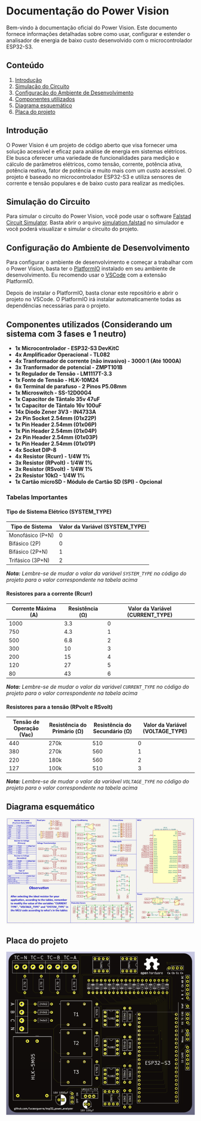 # Documentação do Power Vision

Bem-vindo à documentação oficial do Power Vision. Este documento fornece informações detalhadas sobre como usar, configurar e estender o analisador de energia de baixo custo desenvolvido com o microcontrolador ESP32-S3.



## Conteúdo

1. [Introdução](#introdução)
2. [Simulação do Circuito](#simulação-do-circuito)
3. [Configuração do Ambiente de Desenvolvimento](#configuração-do-ambiente-de-desenvolvimento)
4. [Componentes utilizados](#componentes-utilizados)
5. [Diagrama esquemático](#diagrama-esquemático)
6. [Placa do projeto](#placa-do-projeto)



## Introdução

O Power Vision é um projeto de código aberto que visa fornecer uma solução acessível e eficaz para análise de energia em sistemas elétricos. Ele busca oferecer uma variedade de funcionalidades para medição e cálculo de parâmetros elétricos, como tensão, corrente, potência ativa, potência reativa, fator de potência e muito mais com um custo acessível. O projeto é baseado no microcontrolador ESP32-S3 e utiliza sensores de corrente e tensão populares e de baixo custo para realizar as medições.



## Simulação do Circuito

Para simular o circuito do Power Vision, você pode usar o software [Falstad Circuit Simulator](https://www.falstad.com/circuit/). Basta abrir o arquivo [simulation.falstad](./simulation.falstad) no simulador e você poderá visualizar e simular o circuito do projeto.



## Configuração do Ambiente de Desenvolvimento

Para configurar o ambiente de desenvolvimento e começar a trabalhar com o Power Vision, basta ter o [PlatformIO](https://platformio.org) instalado em seu ambiente de desenvolvimento. Eu recomendo usar o [VSCode](https://code.visualstudio.com) com a extensão PlatformIO.

Depois de instalar o PlatformIO, basta clonar este repositório e abrir o projeto no VSCode. O PlatformIO irá instalar automaticamente todas as dependências necessárias para o projeto.



## Componentes utilizados (Considerando um sistema com 3 fases e 1 neutro)

- **1x Microcontrolador - ESP32-S3 DevKitC**
- **4x Amplificador Operacional - TL082**
- **4x Tranformador de corrente (não invasivo) - 3000:1 (Até 1000A)**
- **3x Tranformador de potencial - ZMPT101B**
- **1x Regulador de Tensão - LM1117T-3.3**
- **1x Fonte de Tensão - HLK-10M24**
- **6x Terminal de parafuso - 2 Pinos P5.08mm**
- **1x Microswitch - SS-12D00G4**
- **1x Capacitor de Tântalo 35v 47uF**
- **1x Capacitor de Tântalo 16v 100uF**
- **14x Diodo Zener 3V3 - IN4733A**
- **2x Pin Socket 2.54mm (01x22P)**
- **1x Pin Header 2.54mm (01x06P)**
- **1x Pin Header 2.54mm (01x04P)**
- **2x Pin Header 2.54mm (01x03P)**
- **1x Pin Header 2.54mm (01x01P)**
- **4x Socket DIP-8**
- **4x Resistor (Rcurr) - 1/4W 1%**
- **3x Resistor (RPvolt) - 1/4W 1%**
- **3x Resistor (RSvolt) - 1/4W 1%**
- **2x Resistor 10kΩ - 1/4W 1%**
- **1x Cartão microSD - Módulo de Cartão SD (SPI) - Opcional**



### Tabelas Importantes

#### Tipo de Sistema Elétrico (SYSTEM_TYPE)

| Tipo de Sistema | Valor da Variável (SYSTEM_TYPE) |
| --- | --- |
| Monofásico (P+N) | 0 |
| Bifásico (2P) | 0 |
| Bifásico (2P+N) | 1 |
| Trifásico (3P+N) | 2 |

_**Nota:** Lembre-se de mudar o valor da variável `SYSTEM_TYPE` no código do projeto para o valor correspondente na tabela acima_



#### Resistores para a corrente (Rcurr)

| Corrente Máxima (A) | Resistência (Ω) | Valor da Variável (CURRENT_TYPE) |
| --- | --- | --- |
| 1000 | 3.3 | 0 |
| 750 | 4.3 | 1 |
| 500 | 6.8 | 2 |
| 300 | 10 | 3 |
| 200 | 15 | 4 |
| 120 | 27 | 5 |
| 80 | 43 | 6 |

_**Nota:** Lembre-se de mudar o valor da variável `CURRENT_TYPE` no código do projeto para o valor correspondente na tabela acima_



#### Resistores para a tensão (RPvolt e RSvolt)

| Tensão de Operação (Vac) | Resistência do Primário (Ω) | Resistência do Secundário (Ω) | Valor da Variável (VOLTAGE_TYPE) |
| --- | --- | --- | --- |
| 440 | 270k | 510 | 0 |
| 380 | 270k | 560 | 1 |
| 220 | 180k | 560 | 2 |
| 127 | 100k | 510 | 3 |

_**Nota:** Lembre-se de mudar o valor da variável `VOLTAGE_TYPE` no código do projeto para o valor correspondente na tabela acima_



## Diagrama esquemático

![Diagrama esquemático](./schematic.png)



## Placa do projeto

![Placa do projeto](./board.png)